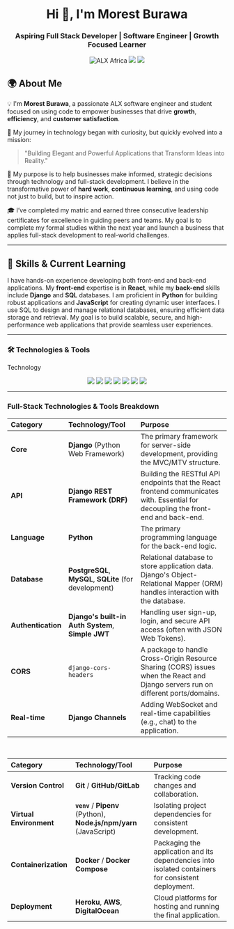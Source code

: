 <h1 align="center">Hi 👋, I'm Morest Burawa</h1>
<h3 align="center">Aspiring Full Stack Developer | Software Engineer | Growth Focused Learner</h3>

<p align="center">
<img src="https://img.shields.io/badge/ALX%20Africa-Learner-blue" alt="ALX Africa" />
<img src="https://img.shields.io/badge/Empowering-Business%20with%20Technology-1f8b4c" />
<img src="https://img.shields.io/badge/Driven%20by-Hardwork%20and%20Vision-orange" />
</p>

## 🌍 About Me

💡 I'm **Morest Burawa**, a passionate ALX software engineer and student focused on using code to empower businesses that drive **growth**, **efficiency**, and **customer satisfaction**.

🚀 My journey in technology began with curiosity, but quickly evolved into a mission:
> "Building Elegant and Powerful Applications that Transform Ideas into Reality."

🎯 My purpose is to help businesses make informed, strategic decisions through technology and full-stack development. I believe in the transformative power of **hard work**, **continuous learning**, and using code not just to build, but to inspire action.

🎓 I’ve completed my matric and earned three consecutive leadership certificates for excellence in guiding peers and teams. My goal is to complete my formal studies within the next year and launch a business that applies full-stack development to real-world challenges.

---

## 🧠 Skills & Current Learning

I have hands-on experience developing both front-end and back-end applications. My **front-end** expertise is in **React**, while my **back-end** skills include **Django** and **SQL** databases. I am proficient in **Python** for building robust applications and **JavaScript** for creating dynamic user interfaces. I use SQL to design and manage relational databases, ensuring efficient data storage and retrieval. My goal is to build scalable, secure, and high-performance web applications that provide seamless user experiences.

---

### 🛠️ Technologies & Tools

Technology 
<p align="center"> <img src="https://img.shields.io/badge/-HTML-E34F26?style=flat-square&logo=html5&logoColor=white" /> <img src="https://img.shields.io/badge/-CSS-1572B6?style=flat-square&logo=css3&logoColor=white" /> <img src="https://img.shields.io/badge/-JavaScript-F7DF1E?style=flat-square&logo=javascript&logoColor=black" /> <img src="https://img.shields.io/badge/-React-61DAFB?style=flat-square&logo=react&logoColor=black" /> <img src="https://img.shields.io/badge/-Node.js-339933?style=flat-square&logo=node.js&logoColor=white" /> <img src="https://img.shields.io/badge/-Python-3776AB?style=flat-square&logo=python&logoColor=white" /> <img src="https://img.shields.io/badge/-SQL-4479A1?style=flat-square&logo=postgresql&logoColor=white" /> </p>

---

### Full-Stack Technologies & Tools Breakdown

| Category | Technology/Tool | Purpose |
| :--- | :--- | :--- |
| **Core** | **Django** (Python Web Framework) | The primary framework for server-side development, providing the MVC/MTV structure. |
| **API** | **Django REST Framework (DRF)** | Building the RESTful API endpoints that the React frontend communicates with. Essential for decoupling the front-end and back-end. |
| **Language** | **Python** | The primary programming language for the back-end logic. |
| **Database** | **PostgreSQL**, **MySQL**, **SQLite** (for development) | Relational database to store application data. Django's Object-Relational Mapper (ORM) handles interaction with the database. |
| **Authentication** | **Django's built-in Auth System**, **Simple JWT** | Handling user sign-up, login, and secure API access (often with JSON Web Tokens). |
| **CORS** | `django-cors-headers` | A package to handle Cross-Origin Resource Sharing (CORS) issues when the React and Django servers run on different ports/domains. |
| **Real-time** | **Django Channels** | Adding WebSocket and real-time capabilities (e.g., chat) to the application. |

<br>

| Category | Technology/Tool | Purpose |
| :--- | :--- | :--- |
| **Version Control** | **Git** / **GitHub/GitLab** | Tracking code changes and collaboration. |
| **Virtual Environment** | **`venv`** / **Pipenv** (Python), **Node.js/npm/yarn** (JavaScript) | Isolating project dependencies for consistent development. |
| **Containerization** | **Docker** / **Docker Compose** | Packaging the application and its dependencies into isolated containers for consistent deployment. |
| **Deployment** | **Heroku**, **AWS**, **DigitalOcean** | Cloud platforms for hosting and running the final application. |